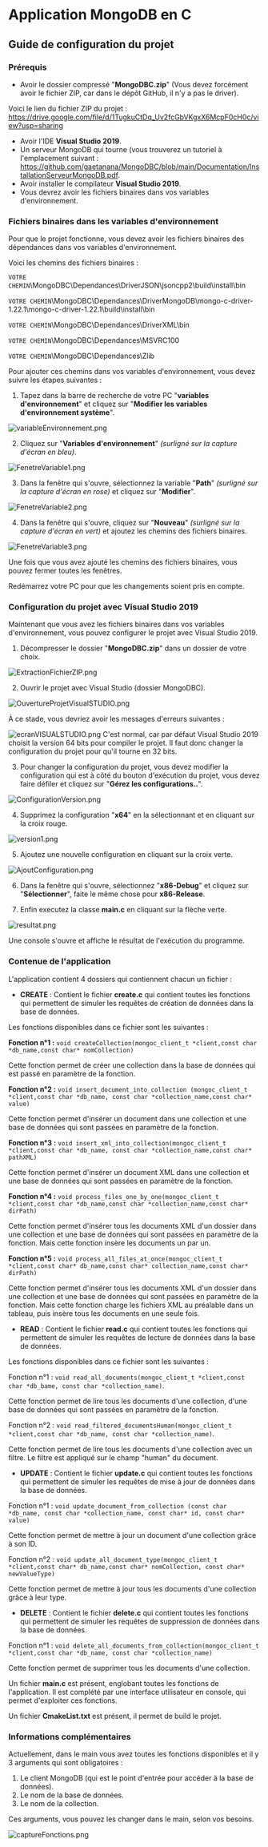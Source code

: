 # Application MongoDB en C

## Guide de configuration du projet

### Prérequis

- Avoir le dossier compressé "**MongoDBC.zip**" (Vous devez forcément avoir le fichier ZIP, car dans le dépôt GitHub, il n'y a pas le driver).

Voici le lien du fichier ZIP du projet : https://drive.google.com/file/d/1TugkuCtDq_Uv2fcGbVKgxX6McpF0cH0c/view?usp=sharing

- Avoir l'IDE **Visual Studio 2019**.
- Un serveur MongoDB qui tourne (vous trouverez un tutoriel à l'emplacement suivant : https://github.com/gaetanana/MongoDBC/blob/main/Documentation/InstallationServeurMongoDB.pdf.
- Avoir installer le compilateur **Visual Studio 2019**.
- Vous devrez avoir les fichiers binaires dans vos variables d'environnement.

### Fichiers binaires dans les variables d'environnement

Pour que le projet fonctionne, vous devez avoir les fichiers binaires des dépendances dans vos variables d'environnement.

Voici les chemins des fichiers binaires :

`VOTRE CHEMIN`\MongoDBC\Dependances\DriverJSON\jsoncpp2\build\install\bin

`VOTRE CHEMIN`\MongoDBC\Dependances\DriverMongoDB\mongo-c-driver-1.22.1\mongo-c-driver-1.22.1\build\install\bin

`VOTRE CHEMIN`\MongoDBC\Dependances\DriverXML\bin

`VOTRE CHEMIN`\MongoDBC\Dependances\MSVRC100

`VOTRE CHEMIN`\MongoDBC\Dependances\Zlib

Pour ajouter ces chemins dans vos variables d'environnement, vous devez suivre les étapes suivantes :

1. Tapez dans la barre de recherche de votre PC "**variables d'environnement**" et cliquez sur "**Modifier les variables d'environnement système**".

![variableEnvironnement.png](Documentation%2FimgREADME%2FBINAIRE%2FvariableEnvironnement.png)

2. Cliquez sur "**Variables d'environnement**" _(surligné sur la capture d'écran en bleu)_.

![FenetreVariable1.png](Documentation%2FimgREADME%2FBINAIRE%2FFenetreVariable1.png)

3. Dans la fenêtre qui s'ouvre, sélectionnez la variable "**Path**" _(surligné sur la capture d'écran en rose)_ et cliquez sur "**Modifier**".

![FenetreVariable2.png](Documentation%2FimgREADME%2FBINAIRE%2FFenetreVariable2.png)

4. Dans la fenêtre qui s'ouvre, cliquez sur "**Nouveau**" _(surligné sur la capture d'écran en vert)_ et ajoutez les chemins des fichiers binaires.

![FenetreVariable3.png](Documentation%2FimgREADME%2FBINAIRE%2FFenetreVariable3.png)

Une fois que vous avez ajouté les chemins des fichiers binaires, vous pouvez fermer toutes les fenêtres.

Redémarrez votre PC pour que les changements soient pris en compte.

### Configuration du projet avec Visual Studio 2019

Maintenant que vous avez les fichiers binaires dans vos variables d'environnement, vous pouvez configurer le projet avec Visual Studio 2019.

1. Décompresser le dossier "**MongoDBC.zip**" dans un dossier de votre choix.

![ExtractionFichierZIP.png](Documentation%2FimgREADME%2FVISUALSTUDIO%2FExtractionFichierZIP.png)

2. Ouvrir le projet avec Visual Studio (dossier MongoDBC).

![OuvertureProjetVisualSTUDIO.png](Documentation%2FimgREADME%2FVISUALSTUDIO%2FOuvertureProjetVisualSTUDIO.png)

À ce stade, vous devriez avoir les messages d'erreurs suivantes :

![ecranVISUALSTUDIO.png](Documentation%2FimgREADME%2FVISUALSTUDIO%2FecranVISUALSTUDIO.png)
C'est normal, car par défaut Visual Studio 2019 choisit la version 64 bits pour compiler le projet.
Il faut donc changer la configuration du projet pour qu'il tourne en 32 bits.

3. Pour changer la configuration du projet, vous devez modifier la configuration qui est
à côté du bouton d'exécution du projet, vous devez faire défiler et cliquez sur "**Gérez les configurations..**".

![ConfigurationVersion.png](Documentation%2FimgREADME%2FVISUALSTUDIO%2FConfigurationVersion.png)

4. Supprimez la configuration "**x64**" en la sélectionnant et en cliquant sur la croix rouge.

![version1.png](Documentation%2FimgREADME%2FVISUALSTUDIO%2Fversion1.png)

5. Ajoutez une nouvelle configuration en cliquant sur la croix verte.

![AjoutConfiguration.png](Documentation%2FimgREADME%2FVISUALSTUDIO%2FAjoutConfiguration.png)

6. Dans la fenêtre qui s'ouvre, sélectionnez "**x86-Debug**" et cliquez sur "**Sélectionner**", faite le même chose pour **x86-Release**.

7. Enfin executez la classe **main.c** en cliquant sur la flèche verte.

![resultat.png](Documentation%2FimgREADME%2FVISUALSTUDIO%2Fresultat.png)



Une console s'ouvre et affiche le résultat de l'exécution du programme.

### Contenue de l'application

L'application contient 4 dossiers qui contiennent chacun un fichier :

- **CREATE** : Contient le fichier **create.c** qui contient toutes les fonctions qui permettent de simuler les requêtes de création de données dans la base de données.

Les fonctions disponibles dans ce fichier sont les suivantes :

**Fonction n°1 :** `void createCollection(mongoc_client_t *client,const char *db_name,const char* nomCollection)`

Cette fonction permet de créer une collection dans la base de données qui est passé en paramètre de la fonction.

**Fonction n°2 :** `void insert_document_into_collection (mongoc_client_t *client,const char *db_name, const char *collection_name,const char* value)`

Cette fonction permet d'insérer un document dans une collection et une base de données qui sont passées en paramètre de la fonction.

**Fonction n°3 :** `void insert_xml_into_collection(mongoc_client_t *client,const char *db_name, const char *collection_name,const char* pathXML)`

Cette fonction permet d'insérer un document XML dans une collection et une base de données qui sont passées en paramètre de la fonction.

**Fonction n°4 :** `void process_files_one_by_one(mongoc_client_t *client,const char *db_name,const char *collection_name,const char* dirPath)`

Cette fonction permet d'insérer tous les documents XML d'un dossier dans une collection et une base de données qui sont passées en paramètre de la fonction.
Mais cette fonction insère les documents un par un.


**Fonction n°5 :** `void process_all_files_at_once(mongoc_client_t *client,const char* db_name,const char* collection_name,const char* dirPath)`

Cette fonction permet d'insérer tous les documents XML d'un dossier dans une collection et une base de données qui sont passées en paramètre de la fonction.
Mais cette fonction charge les fichiers XML au préalable dans un tableau, puis insère tous les documents en une seule fois.


- **READ** : Contient le fichier **read.c** qui contient toutes les fonctions qui permettent de simuler les requêtes de lecture de données dans la base de données.

Les fonctions disponibles dans ce fichier sont les suivantes :

Fonction n°1 : `void read_all_documents(mongoc_client_t *client,const char *db_bame, const char *collection_name)`.

Cette fonction permet de lire tous les documents d'une collection, d'une base de données qui sont passées en paramètre de la fonction.

Fonction n°2 : `void read_filtered_documentsHuman(mongoc_client_t *client,const char *db_name, const char *collection_name)`.

Cette fonction permet de lire tous les documents d'une collection avec un filtre. Le filtre est appliqué sur le champ "human" du document.

- **UPDATE** : Contient le fichier **update.c** qui contient toutes les fonctions qui permettent de simuler les requêtes de mise à jour de données dans la base de données.

Fonction n°1 : `void update_document_from_collection (const char *db_name, const char *collection_name, const char* id, const char* value)`

Cette fonction permet de mettre à jour un document d'une collection grâce à son ID.

Fonction n°2 : `void update_all_document_type(mongoc_client_t *client,const char* db_name,const char* nomCollection, const char* newValueType)`

Cette fonction permet de mettre à jour tous les documents d'une collection grâce à leur type.

- **DELETE** : Contient le fichier **delete.c** qui contient toutes les fonctions qui permettent de simuler les requêtes de suppression de données dans la base de données.

Fonction n°1 : `void delete_all_documents_from_collection(mongoc_client_t *client,const char *db_name, const char *collection_name)`

Cette fonction permet de supprimer tous les documents d'une collection.

Un fichier **main.c** est présent, englobant toutes les fonctions de l'application. Il est complété par une interface utilisateur en console, qui permet d'exploiter ces fonctions.

Un fichier **CmakeList.txt** est présent, il permet de build le projet.

### Informations complémentaires

Actuellement, dans le main vous avez toutes les fonctions disponibles et il y 3 arguments qui sont obligatoires :

1) Le client MongoDB (qui est le point d'entrée pour accéder à la base de données).
2) Le nom de la base de données.
3) Le nom de la collection.

Ces arguments, vous pouvez les changer dans le main, selon vos besoins.


![captureFonctions.png](Documentation%2FimgREADME%2FVISUALSTUDIO%2FcaptureFonctions.png)
